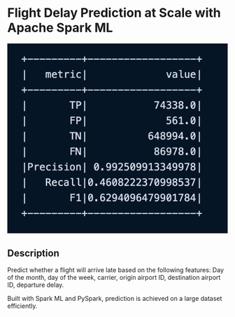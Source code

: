 # Flight Delay Prediction at Scale with Apache Spark ML
![alt text](results.png)

## Description
Predict whether a flight will arrive late based on the following features: Day of the month, day of the week, carrier, origin airport ID, destination airport ID, departure delay.
 
Built with Spark ML and PySpark, prediction is achieved on a large dataset efficiently.
